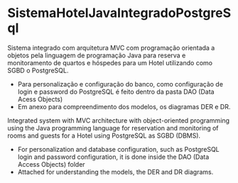 # SistemaHotelJavaIntegradoPostgreSql

Sistema integrado com arquitetura MVC com programação orientada a objetos pela linguagem de programação Java
para reserva e monitoramento de quartos e hóspedes para um Hotel utilizando como SGBD o PostgreSQL.

- Para personalização e configuração  do banco, como configuração de login e password do PostgreSQL é feito dentro da pasta DAO (Data Acess Objects)
- Em anexo para compreendimento dos modelos, os diagramas DER e DR.



Integrated system with MVC architecture with object-oriented programming using the Java programming language
for reservation and monitoring of rooms and guests for a Hotel using PostgreSQL as SGBD (DBMS).

- For personalization and database configuration, such as PostgreSQL login and password configuration, it is done inside the DAO (Data Access Objects) folder
- Attached for understanding the models, the DER and DR diagrams.
